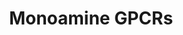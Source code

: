 ---
annotations:
- type: Pathway Ontology
  value: G protein mediated signaling pathway
authors:
- MaintBot
- Khanspers
- Egonw
- Mkutmon
- AdoBioInfo
- Eweitz
description: 'G protein–coupled receptors (GPCRs) which are also known as seven-(pass)-transmembrane
  domain receptors, 7TM receptors, heptahelical receptors, serpentine receptor, and
  G protein–linked receptors (GPLR), constitute a large protein family of receptors
  that detect molecules outside the cell and activate internal signal transduction
  pathways and, ultimately, cellular responses. Coupling with G proteins, they are
  called seven-transmembrane receptors because they pass through the cell membrane
  seven times. Source: [https://en.wikipedia.org/wiki/G_protein–coupled_receptor Wikipedia]   Monoamine
  GPCRs are Rhodopsin-like GPCRs that bind to monoamine neurotransmitters. [https://en.wikipedia.org/wiki/Monoamine_neurotransmitter
  Monoamine neurotransmitters]'
last-edited: 2021-05-27
organisms:
- Danio rerio
redirect_from:
- /index.php/Pathway:WP1389
- /instance/WP1389
schema-jsonld:
- '@context': https://schema.org/
  '@id': https://wikipathways.github.io/pathways/WP1389.html
  '@type': Dataset
  creator:
    '@type': Organization
    name: WikiPathways
  description: 'G protein–coupled receptors (GPCRs) which are also known as seven-(pass)-transmembrane
    domain receptors, 7TM receptors, heptahelical receptors, serpentine receptor,
    and G protein–linked receptors (GPLR), constitute a large protein family of receptors
    that detect molecules outside the cell and activate internal signal transduction
    pathways and, ultimately, cellular responses. Coupling with G proteins, they are
    called seven-transmembrane receptors because they pass through the cell membrane
    seven times. Source: [https://en.wikipedia.org/wiki/G_protein–coupled_receptor
    Wikipedia]   Monoamine GPCRs are Rhodopsin-like GPCRs that bind to monoamine neurotransmitters.
    [https://en.wikipedia.org/wiki/Monoamine_neurotransmitter Monoamine neurotransmitters]'
  keywords:
  - adrb1
  - Norepinephrine
  - adra2a
  - hrh2
  - htr7
  - htr2b
  - Serotonin
  - drd3
  - drd5
  - hrh1
  - adra1b
  - chrm4a
  - adra1a
  - chrm5a
  - Dopamine
  - chrm2a
  - Histamine
  - htr1d
  - drd2
  - htr2c
  - adra1d
  - adrb2
  - drd1
  - htr1e
  - htr5a
  - htr6
  - Epinephrine
  - htr5b
  - htr1f
  - chrm3b
  - adra2b
  - adrb3a
  - adra2c
  - htr1b
  - Muscarine
  - htr4
  - chrm3
  - drd4
  - htr2a
  - htr1aa
  - 'Acetylcholine '
  license: CC0
  name: Monoamine GPCRs
seo: CreativeWork
title: Monoamine GPCRs
wpid: WP1389
---